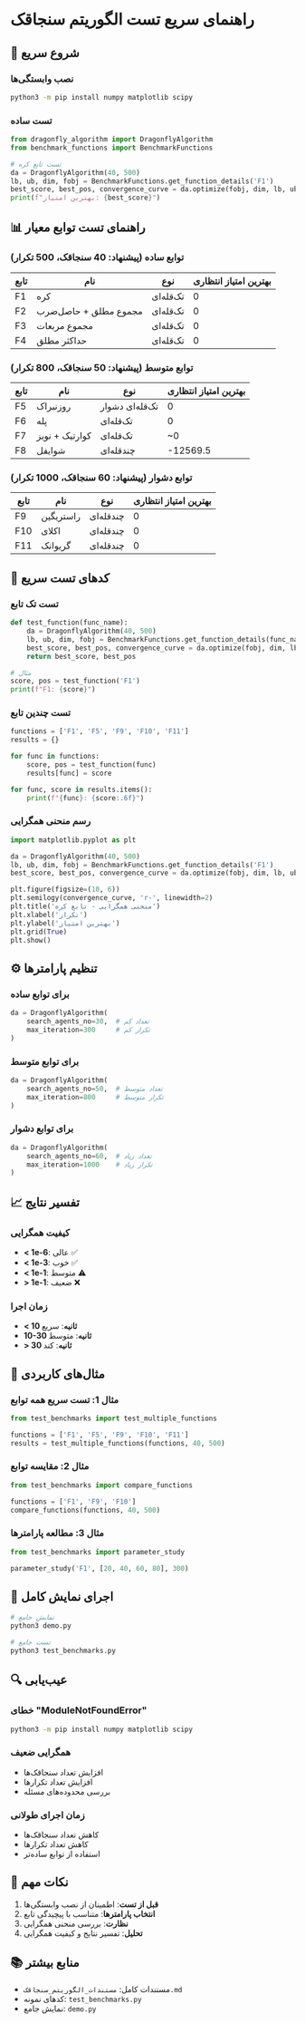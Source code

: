 # راهنمای سریع تست الگوریتم سنجاقک

## 🚀 شروع سریع

### نصب وابستگی‌ها
```bash
python3 -m pip install numpy matplotlib scipy
```

### تست ساده
```python
from dragonfly_algorithm import DragonflyAlgorithm
from benchmark_functions import BenchmarkFunctions

# تست تابع کره
da = DragonflyAlgorithm(40, 500)
lb, ub, dim, fobj = BenchmarkFunctions.get_function_details('F1')
best_score, best_pos, convergence_curve = da.optimize(fobj, dim, lb, ub)
print(f"بهترین امتیاز: {best_score}")
```

## 📊 راهنمای تست توابع معیار

### توابع ساده (پیشنهاد: 40 سنجاقک، 500 تکرار)

| تابع | نام | نوع | بهترین امتیاز انتظاری |
|------|-----|-----|---------------------|
| F1 | کره | تک‌قله‌ای | 0 |
| F2 | مجموع مطلق + حاصل‌ضرب | تک‌قله‌ای | 0 |
| F3 | مجموع مربعات | تک‌قله‌ای | 0 |
| F4 | حداکثر مطلق | تک‌قله‌ای | 0 |

### توابع متوسط (پیشنهاد: 50 سنجاقک، 800 تکرار)

| تابع | نام | نوع | بهترین امتیاز انتظاری |
|------|-----|-----|---------------------|
| F5 | روزنبراک | تک‌قله‌ای دشوار | 0 |
| F6 | پله | تک‌قله‌ای | 0 |
| F7 | کوارتیک + نویز | تک‌قله‌ای | ~0 |
| F8 | شوایفل | چندقله‌ای | -12569.5 |

### توابع دشوار (پیشنهاد: 60 سنجاقک، 1000 تکرار)

| تابع | نام | نوع | بهترین امتیاز انتظاری |
|------|-----|-----|---------------------|
| F9 | راستریگین | چندقله‌ای | 0 |
| F10 | اکلای | چندقله‌ای | 0 |
| F11 | گریوانک | چندقله‌ای | 0 |

## 🧪 کدهای تست سریع

### تست تک تابع
```python
def test_function(func_name):
    da = DragonflyAlgorithm(40, 500)
    lb, ub, dim, fobj = BenchmarkFunctions.get_function_details(func_name)
    best_score, best_pos, convergence_curve = da.optimize(fobj, dim, lb, ub)
    return best_score, best_pos

# مثال
score, pos = test_function('F1')
print(f"F1: {score}")
```

### تست چندین تابع
```python
functions = ['F1', 'F5', 'F9', 'F10', 'F11']
results = {}

for func in functions:
    score, pos = test_function(func)
    results[func] = score

for func, score in results.items():
    print(f"{func}: {score:.6f}")
```

### رسم منحنی همگرایی
```python
import matplotlib.pyplot as plt

da = DragonflyAlgorithm(40, 500)
lb, ub, dim, fobj = BenchmarkFunctions.get_function_details('F1')
best_score, best_pos, convergence_curve = da.optimize(fobj, dim, lb, ub)

plt.figure(figsize=(10, 6))
plt.semilogy(convergence_curve, 'r-', linewidth=2)
plt.title('منحنی همگرایی - تابع کره')
plt.xlabel('تکرار')
plt.ylabel('بهترین امتیاز')
plt.grid(True)
plt.show()
```

## ⚙️ تنظیم پارامترها

### برای توابع ساده
```python
da = DragonflyAlgorithm(
    search_agents_no=30,  # تعداد کم
    max_iteration=300     # تکرار کم
)
```

### برای توابع متوسط
```python
da = DragonflyAlgorithm(
    search_agents_no=50,  # تعداد متوسط
    max_iteration=800     # تکرار متوسط
)
```

### برای توابع دشوار
```python
da = DragonflyAlgorithm(
    search_agents_no=60,  # تعداد زیاد
    max_iteration=1000    # تکرار زیاد
)
```

## 📈 تفسیر نتایج

### کیفیت همگرایی
- **< 1e-6**: عالی ✅
- **< 1e-3**: خوب ✅
- **< 1e-1**: متوسط ⚠️
- **> 1e-1**: ضعیف ❌

### زمان اجرا
- **< 10 ثانیه**: سریع
- **10-30 ثانیه**: متوسط
- **> 30 ثانیه**: کند

## 🎯 مثال‌های کاربردی

### مثال 1: تست سریع همه توابع
```python
from test_benchmarks import test_multiple_functions

functions = ['F1', 'F5', 'F9', 'F10', 'F11']
results = test_multiple_functions(functions, 40, 500)
```

### مثال 2: مقایسه توابع
```python
from test_benchmarks import compare_functions

functions = ['F1', 'F9', 'F10']
compare_functions(functions, 40, 500)
```

### مثال 3: مطالعه پارامترها
```python
from test_benchmarks import parameter_study

parameter_study('F1', [20, 40, 60, 80], 300)
```

## 🚀 اجرای نمایش کامل

```bash
# نمایش جامع
python3 demo.py

# تست جامع
python3 test_benchmarks.py
```

## 🔍 عیب‌یابی

### خطای "ModuleNotFoundError"
```bash
python3 -m pip install numpy matplotlib scipy
```

### همگرایی ضعیف
- افزایش تعداد سنجاقک‌ها
- افزایش تعداد تکرارها
- بررسی محدوده‌های مسئله

### زمان اجرای طولانی
- کاهش تعداد سنجاقک‌ها
- کاهش تعداد تکرارها
- استفاده از توابع ساده‌تر

## 📝 نکات مهم

1. **قبل از تست**: اطمینان از نصب وابستگی‌ها
2. **انتخاب پارامترها**: متناسب با پیچیدگی تابع
3. **نظارت**: بررسی منحنی همگرایی
4. **تحلیل**: تفسیر نتایج و کیفیت همگرایی

## 📚 منابع بیشتر

- مستندات کامل: `مستندات_الگوریتم_سنجاقک.md`
- کدهای نمونه: `test_benchmarks.py`
- نمایش جامع: `demo.py` 